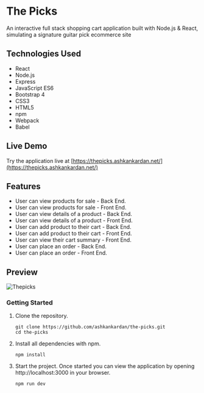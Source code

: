 # The Picks

An interactive full stack shopping cart application built with Node.js &amp; React, simulating a signature guitar pick ecommerce site

## Technologies Used

- React
- Node.js
- Express
- JavaScript ES6
- Bootstrap 4
- CSS3
- HTML5
- npm
- Webpack
- Babel

## Live Demo

Try the application live at [https://thepicks.ashkankardan.net/](https://thepicks.ashkankardan.net/)

## Features

- User can view products for sale - Back End.
- User can view products for sale - Front End.
- User can view details of a product - Back End.
- User can view details of a product - Front End.
- User can add product to their cart - Back End.
- User can add product to their cart - Front End.
- User can view their cart summary - Front End.
- User can place an order - Back End.
- User can place an order - Front End.

## Preview

![Thepicks](/server/public/images/thepicks.gif)

### Getting Started

1. Clone the repository.

    ```shell
    git clone https://github.com/ashkankardan/the-picks.git
    cd the-picks
    ```
2. Install all dependencies with npm.

    ```shell
    npm install
    ```

3. Start the project. Once started you can view the application by opening http://localhost:3000 in your browser.

    ```shell
    npm run dev
    ```
